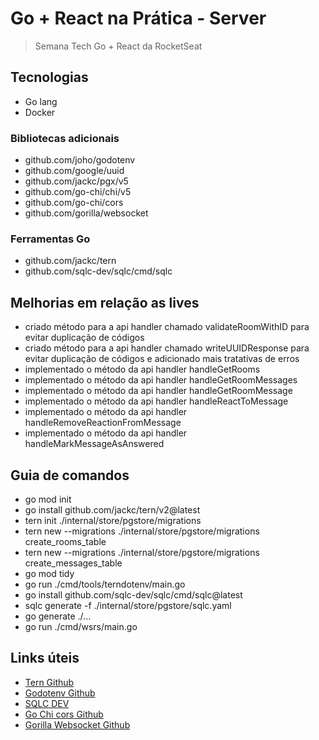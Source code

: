 # Go + React na Prática - Server

> Semana Tech Go + React da RocketSeat

## Tecnologias

- Go lang
- Docker

### Bibliotecas adicionais

- github.com/joho/godotenv
- github.com/google/uuid
- github.com/jackc/pgx/v5
- github.com/go-chi/chi/v5
- github.com/go-chi/cors
- github.com/gorilla/websocket

### Ferramentas Go

- github.com/jackc/tern
- github.com/sqlc-dev/sqlc/cmd/sqlc

## Melhorias em relação as lives

- criado método para a api handler chamado validateRoomWithID para evitar duplicação de códigos
- criado método para a api handler chamado writeUUIDResponse para evitar duplicação de códigos e adicionado mais tratativas de erros
- implementado o método da api handler handleGetRooms
- implementado o método da api handler handleGetRoomMessages
- implementado o método da api handler handleGetRoomMessage
- implementado o método da api handler handleReactToMessage
- implementado o método da api handler handleRemoveReactionFromMessage
- implementado o método da api handler handleMarkMessageAsAnswered

## Guia de comandos

- go mod init
- go install github.com/jackc/tern/v2@latest
- tern init ./internal/store/pgstore/migrations
- tern new --migrations ./internal/store/pgstore/migrations create_rooms_table
- tern new --migrations ./internal/store/pgstore/migrations create_messages_table
- go mod tidy
- go run ./cmd/tools/terndotenv/main.go
- go install github.com/sqlc-dev/sqlc/cmd/sqlc@latest
- sqlc generate -f ./internal/store/pgstore/sqlc.yaml
- go generate ./...
- go run ./cmd/wsrs/main.go

## Links úteis

- [Tern Github](https://github.com/jackc/tern)
- [Godotenv Github](https://github.com/joho/godotenv)
- [SQLC DEV](https://sqlc.dev/)
- [Go Chi cors Github](https://github.com/go-chi/cors)
- [Gorilla Websocket Github](https://github.com/gorilla/websocket)

